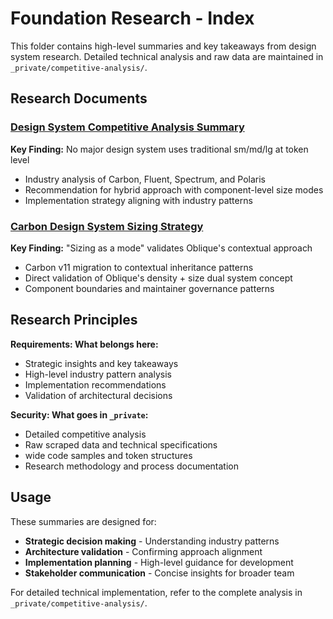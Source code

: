 # Foundation Research - Index

This folder contains high-level summaries and key takeaways from design system research. Detailed technical analysis and raw data are maintained in `_private/competitive-analysis/`.

## Research Documents

### [Design System Competitive Analysis Summary](design-system-competitive-analysis-summary.md)
**Key Finding:** No major design system uses traditional sm/md/lg at token level
- Industry analysis of Carbon, Fluent, Spectrum, and Polaris
- Recommendation for hybrid approach with component-level size modes
- Implementation strategy aligning with industry patterns

### [Carbon Design System Sizing Strategy](carbon-sizing-strategy-v11.md) 
**Key Finding:** "Sizing as a mode" validates Oblique's contextual approach
- Carbon v11 migration to contextual inheritance patterns
- Direct validation of Oblique's density + size dual system concept
- Component boundaries and maintainer governance patterns

## Research Principles

****Requirements:** What belongs here:**
- Strategic insights and key takeaways
- High-level industry pattern analysis  
- Implementation recommendations
- Validation of architectural decisions

****Security:** What goes in `_private`:**
- Detailed competitive analysis
- Raw scraped data and technical specifications
- wide code samples and token structures
- Research methodology and process documentation

## Usage

These summaries are designed for:
- **Strategic decision making** - Understanding industry patterns
- **Architecture validation** - Confirming approach alignment
- **Implementation planning** - High-level guidance for development
- **Stakeholder communication** - Concise insights for broader team

For detailed technical implementation, refer to the complete analysis in `_private/competitive-analysis/`.
